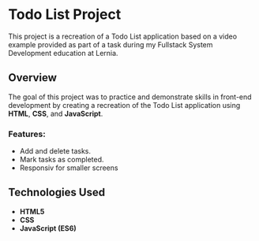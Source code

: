 # Todo List Project

This project is a recreation of a Todo List application based on a video example provided as part of a task during my Fullstack System Development education at Lernia.

## Overview

The goal of this project was to practice and demonstrate skills in front-end development by creating a recreation of the Todo List application using **HTML**, **CSS**, and **JavaScript**.

### Features:

- Add and delete tasks.
- Mark tasks as completed.
- Responsiv for smaller screens

## Technologies Used

- **HTML5**
- **CSS**
- **JavaScript (ES6)**
